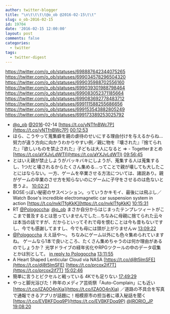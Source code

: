 ```yaml
---
author: twitter-blogger
title: "\n\t\t\t\t@o_ob @2016-02-15\t\t"
slug: o_ob-2016-02-15
id: 19704
date: '2016-02-15 12:00:00'
layout: post
comments: false
categories:
  - twitter
tags:
  - twitter-digest
---
```


https://twitter.com/o_ob/statuses/698887642344075265 https://twitter.com/o_ob/statuses/699034578296504320 https://twitter.com/o_ob/statuses/699035988702556160 https://twitter.com/o_ob/statuses/699039301988798464 https://twitter.com/o_ob/statuses/699083052371185664 https://twitter.com/o_ob/statuses/699083692778483712 https://twitter.com/o_ob/statuses/699111588255686656 https://twitter.com/o_ob/statuses/699153543882805249 https://twitter.com/o_ob/statuses/699173389253025792  

*   [@o_ob](https://twitter.com/o_ob) [@2016](https://twitter.com/2016)-02-14 [https://t.co/yNTfnBWc7P](https://t.co/yNTfnBWc7P) [00:12:53](https://twitter.com/o_ob/statuses/698887642344075265)
*   ほら、こうやって蒐集癖を親の虐待のせいにする理由付けを与えるからね…努力が違う方向に向かうわかりやすい例／親に物を『壊された』『捨てられた』『欲しいものを禁止された』子どもは大人になると ⇒ - Togetterまとめ [https://t.co/aYXJvLdWTI](https://t.co/aYXJvLdWTI) [09:56:45](https://twitter.com/o_ob/statuses/699034578296504320)
*   とはいえ親が禁止しようがバッキバキにしようが、蒐集する人は蒐集するし、1つだと壊されるからたくさん集める…ってことで親が壊しても大したことにはならない。一方、ゲームを卒業させる方法については、諸説あり。親がゲームの卒業のさせ方を知らないのにゲームに子守をさせるのは危ないと思うよ。 [10:02:21](https://twitter.com/o_ob/statuses/699035988702556160)
*   BOSEっぽい秘密のサスペンション。っていうかキモイ、最後には飛ぶし／Watch Bose's incredible electromagnetic car suspension system in action [https://t.co/nvklTfgKkK](https://t.co/nvklTfgKkK) [10:15:31](https://twitter.com/o_ob/statuses/699039301988798464)
*   RT [@Pologoccha](https://twitter.com/Pologoccha): [@o_ob](https://twitter.com/o_ob) まさか自分からはじまったテンプレツィートがここまで普及するとは思っていませんでした…ちなみに母親に捨てられた云々は本当の話ですが、だからといってそれで母を恨むことは今も昔もないですし、今でも感謝してますし、今でも母には頭が上がりませんｗ [13:09:22](https://twitter.com/o_ob/statuses/699083052371185664)
*   [@Pologoccha](https://twitter.com/Pologoccha) ええ話や〜。 ちなみにゲーム以外にも色々集められていますね。 ゲームなら1本で良いところ、たくさん集めちゃうのは何か理由があるのでしょうか？ 光学ドライブの経年劣化やRPGツクールの中のデータ収集とかは別として。 [in reply to Pologoccha](https://twitter.com/Pologoccha/statuses/699050352721563648) [13:11:55](https://twitter.com/o_ob/statuses/699083692778483712)
*   A Heart Shaped Lenticular Cloud via NASA [https://t.co/dj8t5lmSFE](https://t.co/dj8t5lmSFE) [https://t.co/prcox2jf7T](https://t.co/prcox2jf7T) [15:02:46](https://twitter.com/o_ob/statuses/699111588255686656)
*   簡単に言うとピクセルと戦っている 4Kでも足りない [17:49:29](https://twitter.com/o_ob/statuses/699153543882805249)
*   やっと脚光浴びた！昨年のメディア芸術祭「Auto-Complain」にも近い [https://t.co/lZA0O4nXia](https://t.co/lZA0O4nXia) ／道路の不具合を写真で通報できるアプリが話題に！相模原市の担当者に導入秘話を聞く [https://t.co/EVBKFDoq9P](https://t.co/EVBKFDoq9P) [@IRORIO_JP](https://twitter.com/IRORIO_JP) [19:08:20](https://twitter.com/o_ob/statuses/699173389253025792)